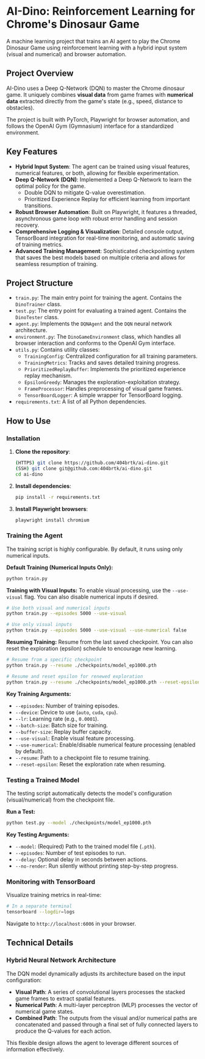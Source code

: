 # AI-Dino: Reinforcement Learning for Chrome's Dinosaur Game

A machine learning project that trains an AI agent to play the Chrome Dinosaur Game using reinforcement learning with a hybrid input system (visual and numerical) and browser automation.

## Project Overview

AI-Dino uses a Deep Q-Network (DQN) to master the Chrome dinosaur game. It uniquely combines **visual data** from game frames with **numerical data** extracted directly from the game's state (e.g., speed, distance to obstacles).

The project is built with PyTorch, Playwright for browser automation, and follows the OpenAI Gym (Gymnasium) interface for a standardized environment.

## Key Features

- **Hybrid Input System**: The agent can be trained using visual features, numerical features, or both, allowing for flexible experimentation.
- **Deep Q-Network (DQN)**: Implemented a Deep Q-Network to learn the optimal policy for the game.
  - Double DQN to mitigate Q-value overestimation.
  - Prioritized Experience Replay for efficient learning from important transitions.
- **Robust Browser Automation**: Built on Playwright, it features a threaded, asynchronous game loop with robust error handling and session recovery.
- **Comprehensive Logging & Visualization**: Detailed console output, TensorBoard integration for real-time monitoring, and automatic saving of training metrics.
- **Advanced Training Management**: Sophisticated checkpointing system that saves the best models based on multiple criteria and allows for seamless resumption of training.

## Project Structure

- `train.py`: The main entry point for training the agent. Contains the `DinoTrainer` class.
- `test.py`: The entry point for evaluating a trained agent. Contains the `DinoTester` class.
- `agent.py`: Implements the `DQNAgent` and the `DQN` neural network architecture.
- `environment.py`: The `DinoGameEnvironment` class, which handles all browser interaction and conforms to the OpenAI Gym interface.
- `utils.py`: Contains utility classes:
  - `TrainingConfig`: Centralized configuration for all training parameters.
  - `TrainingMetrics`: Tracks and saves detailed training progress.
  - `PrioritizedReplayBuffer`: Implements the prioritized experience replay mechanism.
  - `EpsilonGreedy`: Manages the exploration-exploitation strategy.
  - `FrameProcessor`: Handles preprocessing of visual game frames.
  - `TensorBoardLogger`: A simple wrapper for TensorBoard logging.
- `requirements.txt`: A list of all Python dependencies.

## How to Use

### Installation

1.  **Clone the repository**:
    ```bash
    (HTTPS) git clone https://github.com/404brtk/ai-dino.git
    (SSH) git clone git@github.com:404brtk/ai-dino.git
    cd ai-dino
    ```
2.  **Install dependencies**:
    ```bash
    pip install -r requirements.txt
    ```
3.  **Install Playwright browsers**:
    ```bash
    playwright install chromium
    ```

### Training the Agent

The training script is highly configurable. By default, it runs using only numerical inputs.

**Default Training (Numerical Inputs Only):**
```bash
python train.py
```

**Training with Visual Inputs:**
To enable visual processing, use the `--use-visual` flag. You can also disable numerical inputs if desired.
```bash
# Use both visual and numerical inputs
python train.py --episodes 5000 --use-visual

# Use only visual inputs
python train.py --episodes 5000 --use-visual --use-numerical false
```

**Resuming Training:**
Resume from the last saved checkpoint. You can also reset the exploration (epsilon) schedule to encourage new learning.
```bash
# Resume from a specific checkpoint
python train.py --resume ./checkpoints/model_ep1000.pth

# Resume and reset epsilon for renewed exploration
python train.py --resume ./checkpoints/model_ep1000.pth --reset-epsilon
```

**Key Training Arguments:**

- `--episodes`: Number of training episodes.
- `--device`: Device to use (`auto`, `cuda`, `cpu`).
- `--lr`: Learning rate (e.g., `0.0001`).
- `--batch-size`: Batch size for training.
- `--buffer-size`: Replay buffer capacity.
- `--use-visual`: Enable visual feature processing.
- `--use-numerical`: Enable/disable numerical feature processing (enabled by default).
- `--resume`: Path to a checkpoint file to resume training.
- `--reset-epsilon`: Reset the exploration rate when resuming.

### Testing a Trained Model

The testing script automatically detects the model's configuration (visual/numerical) from the checkpoint file.

**Run a Test:**
```bash
python test.py --model ./checkpoints/model_ep1000.pth
```

**Key Testing Arguments:**

- `--model`: (Required) Path to the trained model file (`.pth`).
- `--episodes`: Number of test episodes to run.
- `--delay`: Optional delay in seconds between actions.
- `--no-render`: Run silently without printing step-by-step progress.

### Monitoring with TensorBoard

Visualize training metrics in real-time:
```bash
# In a separate terminal
tensorboard --logdir=logs
```
Navigate to `http://localhost:6006` in your browser.

## Technical Details

### Hybrid Neural Network Architecture

The DQN model dynamically adjusts its architecture based on the input configuration:
- **Visual Path**: A series of convolutional layers processes the stacked game frames to extract spatial features.
- **Numerical Path**: A multi-layer perceptron (MLP) processes the vector of numerical game states.
- **Combined Path**: The outputs from the visual and/or numerical paths are concatenated and passed through a final set of fully connected layers to produce the Q-values for each action.

This flexible design allows the agent to leverage different sources of information effectively.